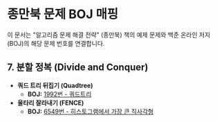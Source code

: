 # 종만북 문제 BOJ 매핑

이 문서는 "알고리즘 문제 해결 전략" (종만북) 책의 예제 문제와 백준 온라인 저지(BOJ)의 해당 문제 번호를 연결합니다.

## 7. 분할 정복 (Divide and Conquer)

* **쿼드 트리 뒤집기 (Quadtree)**
    * **BOJ:** [1992번 - 쿼드트리](https://www.acmicpc.net/problem/1992)
* **울타리 잘라내기 (FENCE)**
    * **BOJ:** [6549번 - 히스토그램에서 가장 큰 직사각형](https://www.acmicpc.net/problem/6549)